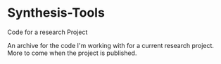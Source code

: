# Synthesis-Tools
 Code for a research Project 


An archive for the code I'm working with for a current research project. More to come when the project is published.
